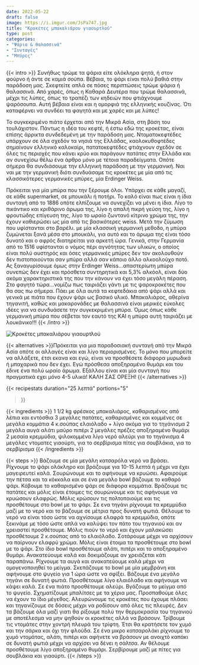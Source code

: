 ```yaml
---
date: 2022-05-22
draft: false
image: https://i.imgur.com/JsPa747.jpg
title: "Κροκέτες μπακαλιάρου γιαουρτλού"
type: post
categories:
- "Ψάρια & θαλασσινά"
- "Συνταγές"
- "Μπύρες"
---
```


{{< intro >}}
Συνήθως τρώμε τα ψάρια είτε ολόκληρα ψητά, ή στον φούρνο ή άντε σε καμιά σούπα. Βέβαια, το ψάρι είναι πολύ βαθιά στην παράδοση μας. Σκεφτείτε απλά σε πόσες περιπτώσεις τρώμε ψάρια ή θαλασσινά. Από χαρές, όπως η Καθαρά Δευτέρα που τρώμε θαλασσινά, μέχρι τις λύπες, όπως το τραπέζι των κηδειών που φτιάχνουμε ψαρόσουπα. Αυτή βέβαια είναι και η ομορφιά της ελληνικής κουζίνας. Ότι καταφέρνει να συνδέει τα φαγητά και με χαρές και με λύπες!

Το συγκεκριμένο πιάτο έρχεται από την Μικρά Ασία, στη βάση του τουλάχιστον. Πάντως η ιδέα του κεφτέ, ή έστω εδώ της κροκέτας, είναι επίσης άρρικτα συνδεδεμένη με την παράδοση μας. Ντοματοκεφτέδες υπάρχουν σε όλα σχεδόν τα νησιά της Ελλάδας, καολοκυθοφτέδες σημαίνουν ελληνικό καλοκαίρι, πατατοκεφτέδες φτιάχνουν σχεδόν σε όλες τις περιοχές που κάνει κρύο και παράγουν πατάτες στην Ελλάδα και αν συνεχίσω θέλω ένα άρθρο μόνο με τέτοια παραδείγματα. Οπότε σήμερα θα συνδιάσουμε την ελληνική παράδοση με την γερμανική. Ναι ναι με την γερμανική διότι συνδυάσαμε τις κροκέτες με μία από τις κλασσικότερες γερμανικές μπύρες, μία Erdinger Weiss.

Πρόκειται για μία μπύρα που την ξέρουμε όλοι. Υπάρχει σε κάθε μαγαζί, σε κάθε supermarket, σε μπουκάλι ή ποτήρι. Το καλό είναι πως είναι η ίδια συνταγή από το 1886 οπότε ελπίζουμε να συνεχίζει να μένει η ίδια. Λίγο το πικάντικο και κριθάρινο άρωμα της, λίγο η απαλή πικρή γεύση της, λίγο η φρουτώδης επίγευση της, λίγο το ωραίο ζωντανό κίτρινο χρώμα της, την έχουν καθιερώσει ως μία από τις βασικότερες weiss. Μετά την ζύμωση που υφίστανται στο βαρέλι. με μία κλασσική γερμανική μεθοδο, η μπύρα ζυμώνεται ξανά μέσα στο μπουκάλι, για αυτό και το άρωμα της είναι τόσο δυνατό και ο αφρός διατηρείται για αρκετή ώρα. Γενικά, στην Γερμανία από το 1516 υφίστανται ο νόμος πέρι αγνότητας των υλικών, ο οποίος είναι πολύ αυστηρός και όσες γερμανικές μπύρες δεν τον ακολουθούν δεν πιστοποιούνται σαν μπύρα αλλά σαν κάποιο άλλο αλκοολούχο ποτό. Ας ξαναγυρίσουμε όμως στην Erdinger Weiss...απαστερίωτη μπύρα συνεπώς δεν έχει και πρόσθετα συντηρητικά και 5,3% αλκόολ, είναι δύο ακόμα χαρακτηριστικά της που την κάνουν να έχει τόσο μεγάλη πέραση.
Στο φαγητό τώρα...νομίζω πως ταιριάζει γάντι με τις ψαροκροκέτες που θα σας πω σήμερα. Πάει με όλα αυτά τα κεφτεδάκια από ψάρι αλλά και γενικά με πιάτα που έχουν ψάρι ως βασικό υλικό. Μπακαλιάρος, αθερίνα τηγανιτή, καθώς και μακαρονάδες με θαλασσινά είναι μερικές εύκολες ιδέες για να συνδυάσετε την συγκεκριμένη μπύρα. Όμως όπως κάθε γερμανική μπύρα που σέβεται τον εαυτό της ΚΑΙ η μπύρα αυτή ταιριάζει με λουκάνικο!!! 
{{< /intro >}}

![Κροκέτες μπακαλιάρου γιαουρτλού](https://i.imgur.com/iIGkVrp.jpg "Κροκέτες μπακαλιάρου γιαουρτλού")

{{< alternatives >}}Πρόκειται για μια παραδοσιακή συνταγή από την Μικρά Ασία οπότε οι αλλαγές είναι και λίγο περιορισμένες. Το μόνο που μπορείτε να αλλάξετε, έτσι εκανα και εγώ, είναι να προσθέσετε διάφορα μυρωδικά ή μπαχαρικά που δεν έχει. Εγώ πρόσθεσα αποξηραμένο θυμάρι και του έδινε ένα πολύ ωραίο άρωμα. Εξάλλου είναι και μία συνταγή που πραγματικά εχει μόνο 4-5 υλικά! ΚΑΛΗ ΣΑΣ ΟΡΕΞΗ!
{{< /alternatives >}}

{{< recipestats 
    duration="25 λεπτά"
    portions="5"
>}}

{{< ingredients >}} 
1 1/2 kg φρέσκος μπακαλιάρος, καθαρισμένος από λέπια και εντόσθια
3 μεγάλες πατάτες, καθαρισμένες και κομμένες σε μεγάλα κομμάτια
4 κ.σούπας ελαιόλαδο + λίγο ακόμα για το τηγάνισμα
2 μεγάλα αυγά
αλάτι
μαύρο πιπέρι
2 μεγάλες πρέζες αποξηραμένο θυμάρι
2 μεσαία κρεμμύδια, ψιλοκομμένα
λίγο νερό
αλεύρι για το τηγάνισμα
4 μεγάλες ντοματες
γιαούρτι, για το σερβίρισμα
πίτες για σουβλάκια, για το σερβίρισμα
{{< /ingredients >}}

{{< steps >}}
Βάζουμε σε μία μεγάλη κατσαρόλα νερό να βράσει. Ρίχνουμε το ψάρι ολόκληρο και βράζουμε για 10-15 λεπτά ή μέχρι να έχει μαγειρευτεί καλά. 
Σουρώνουμε και το αφήνουμε να κρυώσει. Αφαιρούμε την πέτσα και τα κόκκαλα και σε ένα μεγάλο bowl βάζουμε το καθαρό ψάρι. Κόβουμε το καθαρισμένο ψάρι σε διάφορα κομμάτια.
Βράζουμε τις πατάτες και μόλις είναι έτοιμες τις σουρώνουμε και τις αφήνουμε να κρυώσουν ελαφρώς.
Μόλις κρώσουν τις πολτοποιούμε και τις προσθέτουμε στο bowl με το ψάρι.
Σε ενα τηγάνι ρίχνουμε τα κρεμμύδια μαζί με το νερό και το βάζουμε σε μέτρια προς δυνατή φωτιά. Θέλουμε το νερό να είναι τόσο ώστε να αχνίσουμε ελαφρά τα κρεμμύδια, οπότε ξεκινάμε με τόσο ώστε απλά να καλύψει τον πάτο του τηγανιού και αν χρειαστεί προσθέτουμε.
Μόλις πιούν το νερό και έχουν μαλακώσει προσθέτουμε 2 κ.σούπας από το ελαιόλαδο. Σοτάρουμε μέχρι να αρχίσουν να παίρνουν ελαφρύ χρώμα. Μόλις είναι έτοιμα τα προσθέτουμε στο bowl με το ψάρι.
Στο ίδιο bowl προσθέτουμε αλάτι, πιπέρι και το αποξηραμένο θυμάρι. Ανακατεύουμε καλά και δοκιμάζουμε αν χρειάζεται κάτι παραπάνω. 
Ρίχνουμε τα αυγά και ανακατεύουμε καλά μέχρι να ομογενοποιηθεί το μείγμα.
Σκεπάζουμε το bowl με μία μεμβράνη και αφήνουμε στο ψυγείο για 1 ώρα ώστε να σφίξει.
Βάζουμε ένα μεγάλο τηγάνι σε δυνατή φωτιά. Προσθέτουμε λίγο ελαιόλαδο και αφήνουμε να κάψει καλά.
Σε ένα πιάτο προσθέτουμε αλεύρι.
Βγάζουμε το μείγμα από το ψυγείο. Σχηματίζουμε μπαλίτσες με τα χέρια μας. Προσπαθούμε όλες να έχουν το ίδιο μέγεθος.
Αλευρώνουμε τις κροκέτες που έχουμε πλάσει και τηγανίζουμε σε δόσεις μέχρι να ροδίσουν από όλες τις πλευρές. Δεν τα βάζουμε όλα μαζί γιατι θα ρίξουμε πολύ την θερμοκρασία του τηγανιού με αποτέλεσμα να μην ψηθούν οι κροκέτες αλλά να βράσουν.
Τρίβουμε τις ντομάτες στην χοντρή πλευρά του τρίφτη. Έτσι θα κρατήσετε τον χυμό και την σάρκα και όχι την φλούδα. 
Σε ένα μικρο κατσαρολάκι ρίχνουμε το χυμό ντομάτας, αλάτι, πιπέρι και αφήνετε να βράσουν με ανοιχτό καπάκι σε δυνατή φωτιά μέχρι να αρχίσει να δένει η σάλτσα. Αν θέλουμε προσθέτουμε λίγο αποξηραμένο θυμάρι.
Σερβίρουμε μαζί με πίτες για σουβλάκια και γιαούρτι.
{{< /steps >}}
